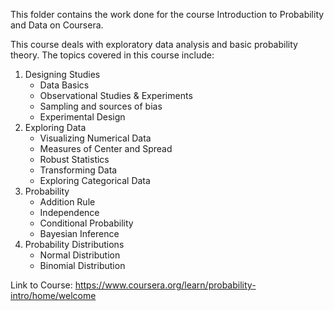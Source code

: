 This folder contains the work done for the course Introduction to Probability and Data on Coursera.

This course deals with exploratory data analysis and basic probability theory. The topics covered in this course include:
1. Designing Studies
    * Data Basics
    * Observational Studies & Experiments
    * Sampling and sources of bias
    * Experimental Design
2. Exploring Data
    * Visualizing Numerical Data
    * Measures of Center and Spread
    * Robust Statistics
    * Transforming Data
    * Exploring Categorical Data
3. Probability
    * Addition Rule
    * Independence
    * Conditional Probability
    * Bayesian Inference
4. Probability Distributions
    * Normal Distribution
    * Binomial Distribution


Link to Course: https://www.coursera.org/learn/probability-intro/home/welcome
